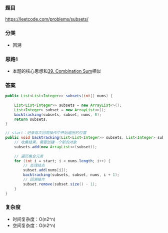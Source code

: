 ### 题目
https://leetcode.com/problems/subsets/

### 分类
* 回溯

### 思路1
* 本题的核心思想和[39. Combination Sum](39.%20Combination%20Sum.md)相似

### 答案
```java
public List<List<Integer>> subsets(int[] nums) {
    
    List<List<Integer>> subsets = new ArrayList<>();
    List<Integer> subset = new ArrayList<>();
    backtracking(subsets, subset, nums, 0);
    return subsets;
}

// start：记录每次回溯操作中开始遍历的位置
public void backtracking(List<List<Integer>> subsets, List<Integer> subset, int[] nums, int start) {
    // 收集结果，需要创建一个新的对象
    subsets.add(new ArrayList<>(subset));
    
    // 遍历集合元素
    for (int i = start; i < nums.length; i++) {
        // 处理结点
        subset.add(nums[i]);
        backtracking(subsets, subset, nums, i + 1);
        // 回溯操作
        subset.remove(subset.size() - 1);
    }
}
```

### 复杂度
* 时间复杂度：O(n2^n)
* 空间复杂度：O(n2^n)
